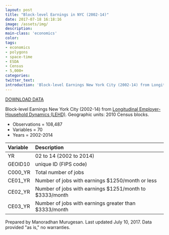 ```yaml
---
layout: post
title: "Block-level Earnings in NYC (2002-14)"
date: 2017-07-18 16:18:16
image: /assets/img/
description:
main-class: 'economics'
color:
tags:
- economics
- polygons
- space-time
- ESDA
- Census
- 5,000+
categories:
twitter_text:
introduction: 'Block-level Earnings New York City (2002-14) from Longitudinal Employer-Household Dynamics (LEHD)'
---
```

<script>
  var map = L.map('map');
  L.tileLayer('https://api.tiles.mapbox.com/v4/{id}/{z}/{x}/{y}.png?access_token=pk.eyJ1IjoibWFwYm94IiwiYSI6ImNpejY4NXVycTA2emYycXBndHRqcmZ3N3gifQ.rJcFIG214AriISLbB6B5aw', { <!--this is the URL for the Nepal Geojson-->
		maxZoom: 18,
		attribution: 'Map data &copy; <a href="http://openstreetmap.org">OpenStreetMap</a> contributors, ' +
			'<a href="http://creativecommons.org/licenses/by-sa/2.0/">CC-BY-SA</a>, ' +
			'Imagery © <a href="http://mapbox.com">Mapbox</a>',
		id: 'mapbox.light'
	}).addTo(map);

  map.scrollWheelZoom.disable();
  map.touchZoom.disable();
  var enableMapInteraction = function () {
      map.scrollWheelZoom.enable();
      map.touchZoom.enable();
  }
  $('#map').on('click touch', enableMapInteraction);
$('#map').on('mouseout', function(){ map.scrollWheelZoom.disable();});

  var smallIcon = L.icon({
         iconUrl: 'http://www.hckrecruitment.nic.in/images/blue.png',
         iconSize: [16, 16], // size of the icon
         });

   function onEachFeature(feature, layer) {
     //console.log(feature);
     var txt = "";
     for (var fname in feature.properties) {
       txt += fname;
       txt += " : ";
       txt += feature.properties[fname];
       txt += "<br/>";
     }
     layer.bindPopup(txt);
   }


  // load GeoJSON from an external file
  // load GeoJSON from an external file
  $.getJSON("../data/lehd.geojson",function(data){
    // add GeoJSON layer to the map once the file is loaded
    var json = L.geoJson(data, {
      pointToLayer: function(feature, latlng) {

        return L.marker(latlng, {
          icon: smallIcon
        });
      },
      onEachFeature: onEachFeature
    });
    json.addTo(map);
    map.fitBounds(json.getBounds());
  });

</script>

[DOWNLOAD DATA](https://s3.amazonaws.com/geoda/data/lehd.zip)

Block-level Earnings New York City (2002-14) from [Longitudinal Employer-Household Dynamics (LEHD)](http://lehd.ces.census.gov/data/lodes/LODES7/LODESTechDoc7.0.pdf). Geographic units: 2010 Census blocks.


* Observations = 108,487
* Variables = 70
* Years = 2002-2014


|**Variable**|**Description**|
|:-------|:----------|
|YR|02 to 14 (2002 to 2014)|
|GEOID10|unique ID (FIPS code)|
|C000\_YR|Total number of jobs|
|CE01\_YR|Number of jobs with earnings $1250/month or less|
|CE02\_YR|Number of jobs with earnings $1251/month to $3333/month|
|CE03\_YR|Number of jobs with earnings greater than $3333/month|

Prepared by Manoradhan Murugesan. Last updated July 10, 2017. Data provided "as is," no warranties.
